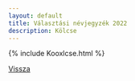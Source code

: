 ```yaml
---
layout: default
title: Választási névjegyzék 2022
description: Kölcse
---
```


{% include Kooxlcse.html %}

[Vissza](./)